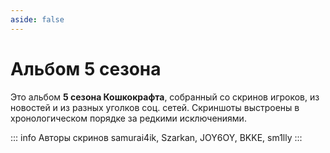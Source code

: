 ```yaml
---
aside: false
---
```


# Альбом 5 сезона

Это альбом **5 сезона Кошкокрафта**, собранный со скринов игроков, из новостей и из разных уголков соц. сетей. Скриншоты выстроены в хронологическом порядке за редкими исключениями.

::: info Авторы скринов
samurai4ik, Szarkan, JOY6OY, BKKE, sm1lly
::: 

<Album season="5season" />